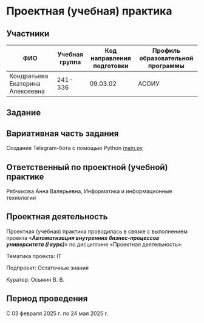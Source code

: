 # Проектная (учебная) практика

## Участники

| ФИО | Учебная группа | Код направления подготовки | Профиль образовательной программы |
|-|-|-|-|
| Кондратьева Екатерина Алексеевна |241-336|09.03.02|АСОИУ|

## Задание



## Вариативная часть задания

Создание Telegram-бота с помощью Python [main.py](src/main.py)

## Ответственный по проектной (учебной) практике

Рябчикова Анна Валерьевна, Информатика и информационные технологии

## Проектная деятельность

Проектная (учебная) практика проводилась в связке с выполнением проекта «***Автоматизация внутренних бизнес-процессов университета (I курс)***» по дисциплине «Проектная деятельность».

Тематика проекта: IT

Подпроект: Остаточные знания

Куратор: Осьмин В. В.

## Период проведения

С 03 февраля 2025 г. по 24 мая 2025 г.
